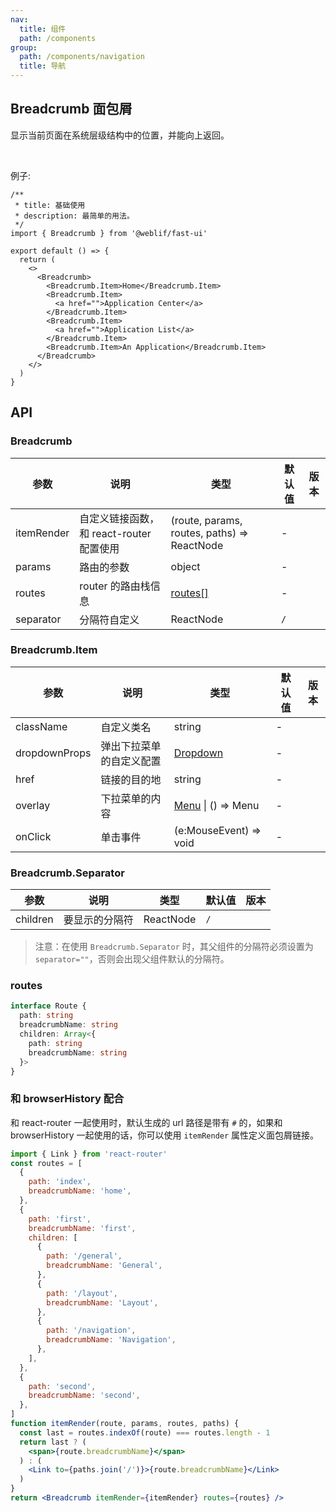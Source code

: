 ```yaml
---
nav:
  title: 组件
  path: /components
group:
  path: /components/navigation
  title: 导航
---
```


## Breadcrumb 面包屑

显示当前页面在系统层级结构中的位置，并能向上返回。

<br />

例子:

```tsx
/**
 * title: 基础使用
 * description: 最简单的用法。
 */
import { Breadcrumb } from '@weblif/fast-ui'

export default () => {
  return (
    <>
      <Breadcrumb>
        <Breadcrumb.Item>Home</Breadcrumb.Item>
        <Breadcrumb.Item>
          <a href="">Application Center</a>
        </Breadcrumb.Item>
        <Breadcrumb.Item>
          <a href="">Application List</a>
        </Breadcrumb.Item>
        <Breadcrumb.Item>An Application</Breadcrumb.Item>
      </Breadcrumb>
    </>
  )
}
```

## API

### Breadcrumb

| 参数       | 说明                                     | 类型                                        | 默认值 | 版本 |
| ---------- | ---------------------------------------- | ------------------------------------------- | ------ | ---- |
| itemRender | 自定义链接函数，和 react-router 配置使用 | (route, params, routes, paths) => ReactNode | -      |      |
| params     | 路由的参数                               | object                                      | -      |      |
| routes     | router 的路由栈信息                      | [routes\[\]](#routes)                       | -      |      |
| separator  | 分隔符自定义                             | ReactNode                                   | `/`    |      |

### Breadcrumb.Item

| 参数          | 说明                     | 类型                                   | 默认值 | 版本 |
| ------------- | ------------------------ | -------------------------------------- | ------ | ---- |
| className     | 自定义类名               | string                                 | -      |      |
| dropdownProps | 弹出下拉菜单的自定义配置 | [Dropdown](/components/dropdown)       | -      |      |
| href          | 链接的目的地             | string                                 | -      |      |
| overlay       | 下拉菜单的内容           | [Menu](/components/menu) \| () => Menu | -      |      |
| onClick       | 单击事件                 | (e:MouseEvent) => void                 | -      |      |

### Breadcrumb.Separator

| 参数     | 说明           | 类型      | 默认值 | 版本 |
| -------- | -------------- | --------- | ------ | ---- |
| children | 要显示的分隔符 | ReactNode | `/`    |      |

> 注意：在使用 `Breadcrumb.Separator` 时，其父组件的分隔符必须设置为 `separator=""`，否则会出现父组件默认的分隔符。

### routes

```ts | pure
interface Route {
  path: string
  breadcrumbName: string
  children: Array<{
    path: string
    breadcrumbName: string
  }>
}
```

### 和 browserHistory 配合

和 react-router 一起使用时，默认生成的 url 路径是带有 `#` 的，如果和 browserHistory 一起使用的话，你可以使用 `itemRender` 属性定义面包屑链接。

```jsx | pure
import { Link } from 'react-router'
const routes = [
  {
    path: 'index',
    breadcrumbName: 'home',
  },
  {
    path: 'first',
    breadcrumbName: 'first',
    children: [
      {
        path: '/general',
        breadcrumbName: 'General',
      },
      {
        path: '/layout',
        breadcrumbName: 'Layout',
      },
      {
        path: '/navigation',
        breadcrumbName: 'Navigation',
      },
    ],
  },
  {
    path: 'second',
    breadcrumbName: 'second',
  },
]
function itemRender(route, params, routes, paths) {
  const last = routes.indexOf(route) === routes.length - 1
  return last ? (
    <span>{route.breadcrumbName}</span>
  ) : (
    <Link to={paths.join('/')}>{route.breadcrumbName}</Link>
  )
}
return <Breadcrumb itemRender={itemRender} routes={routes} />
```
